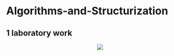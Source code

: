 # Algorithms-and-Structurization
## 1 laboratory work

<p align="center">
  <img src="https://media.stickerswiki.app/gbtdpack/1569878.512.webp" width 720>
</p>
